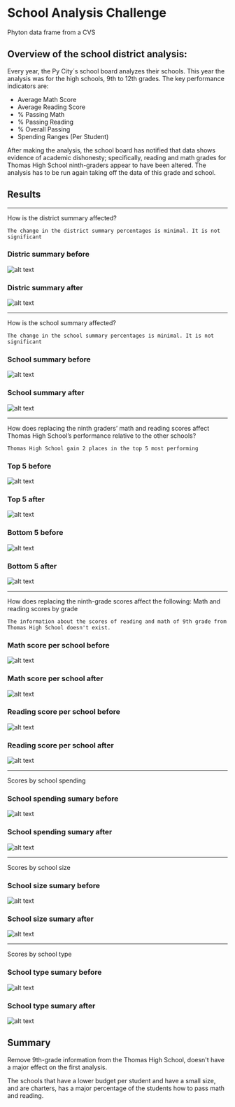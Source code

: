 # School Analysis Challenge
Phyton data frame from a CVS

## Overview of the school district analysis:
Every year, the Py City´s school board analyzes their schools. This year the analysis was for the high schools, 9th to 12th grades. The key performance indicators are:

- Average Math Score	
- Average Reading Score	
- % Passing Math	
- % Passing Reading	
- % Overall Passing 
- Spending Ranges (Per Student)

After making the analysis, the school board has notified that data shows evidence of academic dishonesty; specifically, reading and math grades for Thomas High School ninth-graders appear to have been altered. The analysis has to be run again taking off the data of this grade and school.

## Results
____________________
How is the district summary affected? 

    The change in the district summary percentages is minimal. It is not significant

### Distric summary before
![alt text](./Resources/district_summary_df_before.png)

### Distric summary after
![alt text](./Resources/district_summary_df_after.png)

______________________
How is the school summary affected?

    The change in the school summary percentages is minimal. It is not significant

### School summary before
![alt text](./Resources/per_school_summary_df_before.png)

### School summary after
![alt text](./Resources/per_school_summary_df_after.png)

_______________________________

How does replacing the ninth graders’ math and reading scores affect Thomas High School’s performance relative to the other schools?

    Thomas High School gain 2 places in the top 5 most performing 

### Top 5 before
![alt text](./Resources/top_5_before.png)

### Top 5 after
![alt text](./Resources/top_5_after.png)

### Bottom 5 before
![alt text](./Resources/down_5_before.png)

### Bottom 5 after
![alt text](./Resources/down_5_after.png)

________________________

How does replacing the ninth-grade scores affect the following:
Math and reading scores by grade

    The information about the scores of reading and math of 9th grade from Thomas High School doesn't exist.

### Math score per school before
![alt text](./Resources/math_scores_grades_before.png)

### Math score per school after
![alt text](./Resources/math_scores_grades_after.png)

### Reading score per school before
![alt text](./Resources/reading_scores_grades_before.png)

### Reading score per school after
![alt text](./Resources/reading_scores_grades_after.png)

________________________________
Scores by school spending

### School spending sumary before
![alt text](./Resources/spending_sumary_before.png)

### School spending sumary after
![alt text](./Resources/spending_sumary_after.png)
__________________________________________
Scores by school size
### School size sumary before
![alt text](./Resources/size_summary_before.png)

### School size sumary after
![alt text](./Resources/size_summary_after.png)

____________________________________________
Scores by school type
### School type sumary before
![alt text](./Resources/type_summary_before.png)

### School type sumary after
![alt text](./Resources/type_summary_after.png)

## Summary

Remove 9th-grade information from the Thomas High School, doesn't have a major effect on the first analysis.

The schools that have a lower budget per student and have a small size,  and are charters,   has a major percentage of the students how to pass math and reading.


